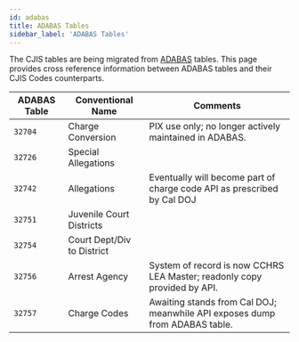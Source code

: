 ```yaml
---
id: adabas
title: ADABAS Tables
sidebar_label: 'ADABAS Tables'
---
```


The CJIS tables are being migrated from [ADABAS](/docs/glossary#adabas)
tables.  This page provides cross reference information between ADABAS
tables and their CJIS Codes counterparts.

| ADABAS Table | Conventional Name | Comments              |
|--------------|-------------------|-----------------------|
| `32704` | Charge Conversion | PIX use only; no longer actively maintained in ADABAS. |
| `32726` | Special Allegations |  |
| `32742` | Allegations | Eventually will become part of charge code API as prescribed by Cal DOJ |
| `32751` | Juvenile Court Districts |  |
| `32754` | Court Dept/Div to District |  |
| `32756` | Arrest Agency | System of record is now CCHRS LEA Master; readonly copy provided by API. |
| `32757` | Charge Codes | Awaiting stands from Cal DOJ; meanwhile API exposes dump from ADABAS table. |
